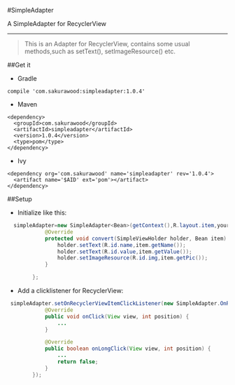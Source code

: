#SimpleAdapter

A SimpleAdapter for RecyclerView

-----------------

> This is an Adapter for RecyclerView, contains some usual methods,such as setText(), setImageResource() etc.


##Get it
* Gradle
```
compile 'com.sakurawood:simpleadapter:1.0.4'
```
* Maven
```
<dependency>
  <groupId>com.sakurawood</groupId>
  <artifactId>simpleadapter</artifactId>
  <version>1.0.4</version>
  <type>pom</type>
</dependency>
```
* Ivy
```
<dependency org='com.sakurawood' name='simpleadapter' rev='1.0.4'>
  <artifact name='$AID' ext='pom'></artifact>
</dependency>
```

##Setup
* Initialize like this:
```java
  simpleAdapter=new SimpleAdapter<Bean>(getContext(),R.layout.item,yourlistbean) {
            @Override
            protected void convert(SimpleViewHolder holder, Bean item) {
                holder.setText(R.id.name,item.getName());
                holder.setText(R.id.value,item.getValue());
                holder.setImageResource(R.id.img,item.getPic());
            }

        };

```

* Add a clicklistener for RecyclerView:
```java
 simpleAdapter.setOnRecyclerViewItemClickListener(new SimpleAdapter.OnRecyclerViewItemClickListener() {
            @Override
            public void onClick(View view, int position) {
	            ...
            }

            @Override
            public boolean onLongClick(View view, int position) {
	            ...
                return false;
            }
        });
```
